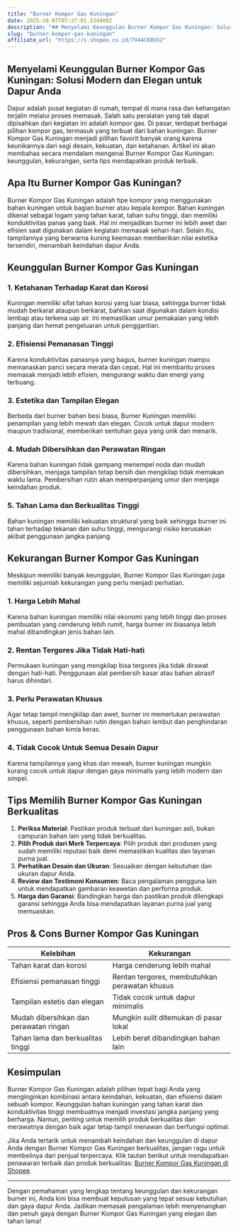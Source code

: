 ```yaml
---
title: "Burner Kompor Gas Kuningan"
date: 2025-10-07T07:37:01.534400Z
description: "## Menyelami Keunggulan Burner Kompor Gas Kuningan: Solusi Modern dan Elegan untuk Dapur Anda..."
slug: "burner-kompor-gas-kuningan"
affiliate_url: "https://s.shopee.co.id/7V44C68VX2"
---
```

## Menyelami Keunggulan Burner Kompor Gas Kuningan: Solusi Modern dan Elegan untuk Dapur Anda

Dapur adalah pusat kegiatan di rumah, tempat di mana rasa dan kehangatan terjalin melalui proses memasak. Salah satu peralatan yang tak dapat dipisahkan dari kegiatan ini adalah kompor gas. Di pasar, terdapat berbagai pilihan kompor gas, termasuk yang terbuat dari bahan kuningan. Burner Kompor Gas Kuningan menjadi pilihan favorit banyak orang karena keunikannya dari segi desain, kekuatan, dan ketahanan. Artikel ini akan membahas secara mendalam mengenai Burner Kompor Gas Kuningan: keunggulan, kekurangan, serta tips mendapatkan produk terbaik.

## Apa Itu Burner Kompor Gas Kuningan?

Burner Kompor Gas Kuningan adalah tipe kompor yang menggunakan bahan kuningan untuk bagian burner atau kepala kompor. Bahan kuningan dikenal sebagai logam yang tahan karat, tahan suhu tinggi, dan memiliki konduktivitas panas yang baik. Hal ini menjadikan burner ini lebih awet dan efisien saat digunakan dalam kegiatan memasak sehari-hari. Selain itu, tampilannya yang berwarna kuning keemasan memberikan nilai estetika tersendiri, menambah keindahan dapur Anda.

## Keunggulan Burner Kompor Gas Kuningan

### 1. Ketahanan Terhadap Karat dan Korosi

Kuningan memiliki sifat tahan korosi yang luar biasa, sehingga burner tidak mudah berkarat ataupun berkarat, bahkan saat digunakan dalam kondisi lembap atau terkena uap air. Ini memastikan umur pemakaian yang lebih panjang dan hemat pengeluaran untuk penggantian.

### 2. Efisiensi Pemanasan Tinggi

Karena konduktivitas panasnya yang bagus, burner kuningan mampu memanaskan panci secara merata dan cepat. Hal ini membantu proses memasak menjadi lebih efisien, mengurangi waktu dan energi yang terbuang.

### 3. Estetika dan Tampilan Elegan

Berbeda dari burner bahan besi biasa, Burner Kuningan memiliki penampilan yang lebih mewah dan elegan. Cocok untuk dapur modern maupun tradisional, memberikan sentuhan gaya yang unik dan menarik.

### 4. Mudah Dibersihkan dan Perawatan Ringan

Karena bahan kuningan tidak gampang menempel noda dan mudah dibersihkan, menjaga tampilan tetap bersih dan mengkilap tidak memakan waktu lama. Pembersihan rutin akan memperpanjang umur dan menjaga keindahan produk.

### 5. Tahan Lama dan Berkualitas Tinggi

Bahan kuningan memiliki kekuatan struktural yang baik sehingga burner ini tahan terhadap tekanan dan suhu tinggi, mengurangi risiko kerusakan akibat penggunaan jangka panjang.

## Kekurangan Burner Kompor Gas Kuningan

Meskipun memiliki banyak keunggulan, Burner Kompor Gas Kuningan juga memiliki sejumlah kekurangan yang perlu menjadi perhatian.

### 1. Harga Lebih Mahal

Karena bahan kuningan memiliki nilai ekonomi yang lebih tinggi dan proses pembuatan yang cenderung lebih rumit, harga burner ini biasanya lebih mahal dibandingkan jenis bahan lain.

### 2. Rentan Tergores Jika Tidak Hati-hati

Permukaan kuningan yang mengkilap bisa tergores jika tidak dirawat dengan hati-hati. Penggunaan alat pembersih kasar atau bahan abrasif harus dihindari.

### 3. Perlu Perawatan Khusus

Agar tetap tampil mengkilap dan awet, burner ini memerlukan perawatan khusus, seperti pembersihan rutin dengan bahan lembut dan penghindaran penggunaan bahan kimia keras.

### 4. Tidak Cocok Untuk Semua Desain Dapur

Karena tampilannya yang khas dan mewah, burner kuningan mungkin kurang cocok untuk dapur dengan gaya minimalis yang lebih modern dan simpel.

## Tips Memilih Burner Kompor Gas Kuningan Berkualitas

1. **Periksa Material**: Pastikan produk terbuat dari kuningan asli, bukan campuran bahan lain yang tidak berkualitas.
2. **Pilih Produk dari Merk Terpercaya**: Pilih produk dari produsen yang sudah memiliki reputasi baik demi memastikan kualitas dan layanan purna jual.
3. **Perhatikan Desain dan Ukuran**: Sesuaikan dengan kebutuhan dan ukuran dapur Anda.
4. **Review dan Testimoni Konsumen**: Baca pengalaman pengguna lain untuk mendapatkan gambaran keawetan dan performa produk.
5. **Harga dan Garansi**: Bandingkan harga dan pastikan produk dilengkapi garansi sehingga Anda bisa mendapatkan layanan purna jual yang memuaskan.

## Pros & Cons Burner Kompor Gas Kuningan

| Kelebihan                                  | Kekurangan                                   |
|--------------------------------------------|----------------------------------------------|
| Tahan karat dan korosi                   | Harga cenderung lebih mahal                |
| Efisiensi pemanasan tinggi               | Rentan tergores, membutuhkan perawatan khusus |
| Tampilan estetis dan elegan               | Tidak cocok untuk dapur minimalis         |
| Mudah dibersihkan dan perawatan ringan  | Mungkin sulit ditemukan di pasar lokal    |
| Tahan lama dan berkualitas tinggi        | Lebih berat dibandingkan bahan lain     |

## Kesimpulan

Burner Kompor Gas Kuningan adalah pilihan tepat bagi Anda yang menginginkan kombinasi antara keindahan, kekuatan, dan efisiensi dalam sebuah kompor. Keunggulan bahan kuningan yang tahan karat dan konduktivitas tinggi membuatnya menjadi investasi jangka panjang yang berharga. Namun, penting untuk memilih produk berkualitas dan merawatnya dengan baik agar tetap tampil menawan dan berfungsi optimal.

Jika Anda tertarik untuk menambah keindahan dan keunggulan di dapur Anda dengan Burner Kompor Gas Kuningan berkualitas, jangan ragu untuk membelinya dari penjual terpercaya. Klik tautan berikut untuk mendapatkan penawaran terbaik dan produk berkualitas: [Burner Kompor Gas Kuningan di Shopee](https://s.shopee.co.id/7V44C68VX2).

---

Dengan pemahaman yang lengkap tentang keunggulan dan kekurangan burner ini, Anda kini bisa membuat keputusan yang tepat sesuai kebutuhan dan gaya dapur Anda. Jadikan memasak pengalaman lebih menyenangkan dan penuh gaya dengan Burner Kompor Gas Kuningan yang elegan dan tahan lama!